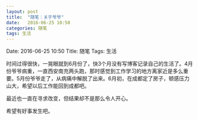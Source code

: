 ```yaml
---
layout: post
title:  "随笔：关于爷爷"
date:   2016-06-25 10:50
categories: 随笔
tags: 生活 
---
```


Date: 2016-06-25 10:50
Title: 随笔
Tags: 生活

时间过得很快，一晃眼就到6月份了，快3个月没有写博客记录自己的生活了。4月份爷爷病重，一直西安南充两头跑，那时感觉到工作学习的地方离家近是多么重要。5月份爷爷走了，从病痛中解脱了出来。6月初，在成都定了房子，顿感压力山大，希望以后工作能回到成都吧。

最近也一直在寻求改变，但结果却不是那么令人开心。

希望有好事发生吧。